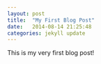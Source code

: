 ```yaml
---
layout: post
title:  "My First Blog Post"
date:   2014-08-14 21:25:48
categories: jekyll update
---
```

This is my very first blog post!
